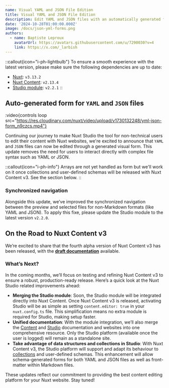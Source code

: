 ```yaml
---
name: Visual YAML and JSON File Edition
title: Visual YAML and JSON File Edition
description: Edit YAML and JSON files with an automatically generated form.
date: '2024-10-28T01:00:00.000Z'
image: /docs/json-yml-forms.png
authors:
  - name: Baptiste Leproux
    avatarUrl: https://avatars.githubusercontent.com/u/7290030?v=4
    link: https://x.com/_larbish
---
```


::callout{icon="i-ph-lightbulb"}
To ensure a smooth experience with the latest version, please make sure the following dependencies are up to date:

- [Nuxt](https://nuxt.com): `v3.13.2`
- [Nuxt Content](https://content.nuxtjs.org): `v2.13.4`
- [Studio module](https://github.com/nuxtlabs/studio-module): `v2.2.1`
::

## Auto-generated form for `YAML` and `JSON` files

:video{controls loop src="https://res.cloudinary.com/nuxt/video/upload/v1730132248/yml-json-form_n9czcs.mp4"}

Continuing our journey to make Nuxt Studio the tool for non-technical users to edit their content with Nuxt websites, we're excited to announce that `YAML` and `JSON` files can now be edited through a generated visual form. This update removes the need for users to interact directly with complex file syntax such as YAML or JSON.

::callout{icon="i-ph-info"}
Arrays are not yet handled as form but we'll work on it once collections and user-defined schemas will be released with Nuxt Content v3. See the section below.
::

### Synchronized navigation

Alongside this update, we’ve improved the synchronized navigation between the preview and selected files for non-Markdown formats (like YAML and JSON). To apply this fixe, please update the Studio module to the latest version `v2.2.0`.

## On the Road to Nuxt Content v3

We’re excited to share that the fourth alpha version of Nuxt Content v3 has been released, with the [**draft documentation**](https://content3.nuxt.dev/) available.

### What’s Next?

In the coming months, we’ll focus on testing and refining Nuxt Content v3 to ensure a robust, production-ready release. Here’s a quick look at the Nuxt Studio related improvements ahead:

- **Merging the Studio module**: Soon, the Studio module will be integrated directly into Nuxt Content. Once Nuxt Content v3 is released, activating Studio will be as simple as setting `content.editor: true` in your `nuxt.config.ts` file. This simplification means no extra module is required for Studio, making setup faster.
- **Unified documentation**: With the module integration, we’ll also merge the [Content](https://content.nuxt.com) and [Studio](https://nuxt.studio) documentation and websites into one comprehensive resource. Only the Studio platform (available once the user is logged) will remain as a standalone site.
- **Take advantage of data structures and collections in Studio**: With Nuxt Content v3, the Studio platform will support and adapt its behaviour to [collections](https://content3.nuxt.dev/getting-started/collections) and user-defined schemas. This enhancement will allow schema-generated forms for both YAML and JSON files as well as front-matter within Markdown files.

These updates reflect our commitment to providing the best content editing platform for your Nuxt website. Stay tuned!
